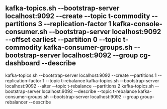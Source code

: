 kafka-topics.sh --bootstrap-server localhost:9092 --create --topic t-commodity --partitions 3 --replication-factor 1
kafka-console-consumer.sh --bootstrap-server localhost:9092 --offset earliest --partition 0 --topic t-commodity
kafka-consumer-groups.sh --bootstrap-server localhost:9092 --group cg-dashboard --describe
-----------------------------------------------------------------------------------------------------------------------------------
kafka-topics.sh --bootstrap-server localhost:9092 --create --partitions 1 --replication-factor 1 --topic t-rebalance
kafka-topics.sh --bootstrap-server localhost:9092 --alter --topic t-rebalance --partitions 2
kafka-topics.sh --bootstrap-server localhost:9092 --describe --topic t-rebalance
kafka-consumer-groups.sh --bootstrap-server localhost:9092 --group group-rebalancer --describe
